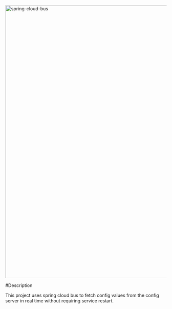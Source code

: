 <img width="852" alt="spring-cloud-bus" src="https://github.com/sumanthkuna/department-service/assets/96777023/c77752a3-53ad-43c4-a376-1f43dce27dda">


#Description

This project uses spring cloud bus to fetch config values from the config server in real time without requiring service restart. 

